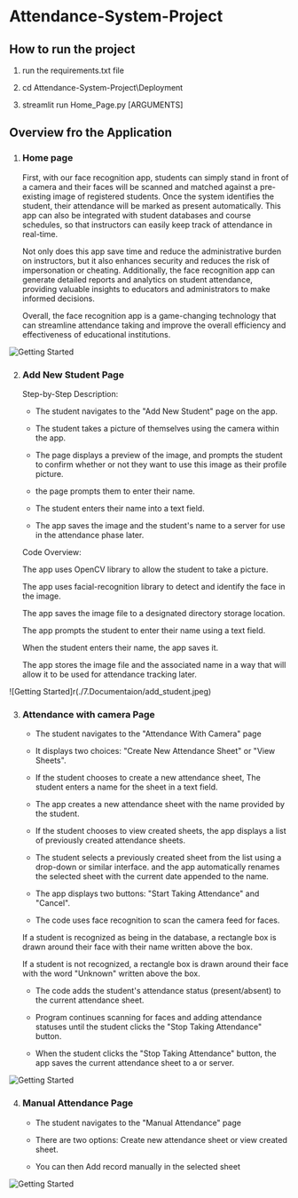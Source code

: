 # Attendance-System-Project

## How to run the project

1. run the requirements.txt file 

2. cd Attendance-System-Project\Deployment 

3. streamlit run Home_Page.py [ARGUMENTS]


## Overview fro the Application

1. ### Home page 

    First, with our face recognition app, students can simply stand in front of a camera and their faces will be scanned and matched against a pre-existing image of registered students. Once the system identifies the student, their attendance will be marked as present automatically. This app can also be integrated with student databases and course schedules, so that instructors can easily keep track of attendance in real-time. 

    Not only does this app save time and reduce the administrative burden on instructors, but it also enhances security and reduces the risk of impersonation or cheating. Additionally, the face recognition app can generate detailed reports and analytics on student attendance, providing valuable insights to educators and administrators to make informed decisions. 

    Overall, the face recognition app is a game-changing technology that can streamline attendance taking and improve the overall efficiency and effectiveness of educational institutions. 

 
![Getting Started](./7.Documentaion/home.jpeg)

2. ### Add New Student Page 

 

    Step-by-Step Description: 

    

    - The student navigates to the "Add New Student" page on the app. 

    - The student takes a picture of themselves using the camera within the app. 

    - The page displays a preview of the image, and prompts the student to confirm whether or not they want to use this image as their profile picture. 

    - the page prompts them to enter their name. 

    - The student enters their name into a text field. 

    - The app saves the image and the student's name to a server for use in the attendance phase later. 

    

    Code Overview: 

    

    The app uses OpenCV library to allow the student to take a picture. 

    The app uses facial-recognition library to detect and identify the face in the image. 

    The app saves the image file to a designated directory storage location. 

    The app prompts the student to enter their name using a text field. 

    When the student enters their name, the app saves it. 

    The app stores the image file and the associated name in a way that will allow it to be used for attendance tracking later. 

![Getting Started]r(./7.Documentaion/add_student.jpeg)


3. ### Attendance with camera Page 

 

    - The student navigates to the "Attendance With Camera" page  

    - It displays two choices: "Create New Attendance Sheet" or "View Sheets". 

    - If the student chooses to create a new attendance sheet, The student enters a name for the sheet in a text field. 

    - The app creates a new attendance sheet with the name provided by the student. 

    - If the student chooses to view created sheets, the app displays a list of previously created attendance sheets. 

    - The student selects a previously created sheet from the list using a drop-down or similar interface. and the app automatically renames the selected sheet with the current date appended to the name. 

    - The app displays two buttons: "Start Taking Attendance" and "Cancel". 

    - The code uses face recognition to scan the camera feed for faces. 

    If a student is recognized as being in the database, a rectangle box is drawn around their face with their name written above the box. 

    If a student is not recognized, a rectangle box is drawn around their face with the word "Unknown" written above the box. 

    - The code adds the student's attendance status (present/absent) to the current attendance sheet. 

    - Program continues scanning for faces and adding attendance statuses until the student clicks the "Stop Taking Attendance" button. 

    - When the student clicks the "Stop Taking Attendance" button, the app saves the current attendance sheet to a or server.


![Getting Started](./7.Documentaion/attendance_with_camera.jpeg)


4. ### Manual Attendance Page 

 

    - The student navigates to the "Manual Attendance" page  

    - There are two options: Create new attendance sheet or view created sheet. 

    - You can then Add record manually in the selected sheet 

![Getting Started](./7.Documentaion/manual_attendance.jpeg)

